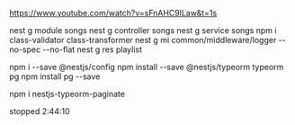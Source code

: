 https://www.youtube.com/watch?v=sFnAHC9lLaw&t=1s

nest g module songs
nest g controller songs
nest g service songs
npm i class-validator class-transformer
nest g mi common/middleware/logger --no-spec --no-flat
nest g res playlist

npm i --save @nestjs/config
npm install --save @nestjs/typeorm typeorm pg
npm install pg --save

npm i nestjs-typeorm-paginate

stopped 2:44:10